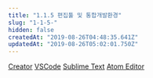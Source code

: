 ```yaml
---
title: "1.1.5 편집툴 및 통합개발환경"
slug: "1-1-5-"
hidden: false
createdAt: "2019-08-26T04:48:35.641Z"
updatedAt: "2019-08-26T05:02:01.750Z"
---
```

[Creator](http://google.com)
[VSCode](https://code.visualstudio.com/)
[Sublime Text](https://www.sublimetext.com/)
[Atom Editor](https://atom.io/)
